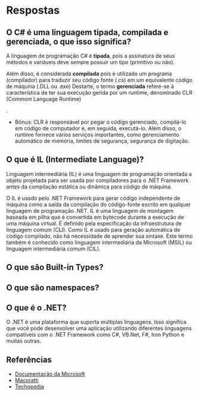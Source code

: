 # Respostas

## O C# é uma linguagem tipada, compilada e gerenciada, o que isso significa?
<p>A linguagem de programação C# é <b>tipada</b>, pois a assinatura de seus métodos e variáveis deve sempre possuir um tipo (primitivo ou não).</p>
<p>Além disso, é considerada <b>compilada</b> pois é utilizado um programa (compilador) para traduzir seu código fonte (.cs) em um equivalente código de máquina (.DLL ou .exe) 
Destarte, o termo <b>gerenciada</b> refere-se à característica de ter sua execução gerida por um runtime, denominado CLR (Commom Language Runtime)</p>.

- Bônus: CLR é responsável por pegar o código gerenciado, compilá-lo em código de computador e, em seguida, executá-lo. Além disso, o runtime fornece vários serviços importantes, como gerenciamento automático de memória, limites de segurança, segurança de digitação.

## O que é IL (Intermediate Language)?
<p>Linguagem intermediária (IL) é uma linguagem de programação orientada a objeto projetada para ser usada por compiladores para o .NET Framework antes da compilação estática ou dinâmica para código de máquina.</p>
<p>O IL é usado pelo .NET Framework para gerar código independente de máquina como a saída da compilação do código-fonte escrito em qualquer linguagem de programação .NET. IL é uma linguagem de montagem baseada em pilha que é convertida em bytecode durante a execução de uma máquina virtual. É definido pela especificação da infraestrutura de linguagem comum (CLI). Como IL é usado para geração automática de código compilado, não há necessidade de aprender sua sintaxe. Este termo também é conhecido como linguagem intermediária da Microsoft (MSIL) ou linguagem intermediária comum (CIL).</p>


## O que são Built-in Types?


## O que são namespaces?


## O que é o .NET?
<p>O .NET é uma plataforma que suporta múltiplas linguagens. Isso significa que você pode desenvolver uma aplicação utilizando diferentes linguagens compatíveis com o .NET Framework como C#, VB.Net, F#, Iron Python e muitas outras.</p>

## Referências
- [Documentação da Microsoft](https://docs.microsoft.com/pt-br/dotnet/standard/managed-code)
- [Macoratti](http://www.macoratti.net/15/04/net_msil1.htm)
- [Techopedia](https://www.techopedia.com/definition/24290/intermediate-language-il-net)

